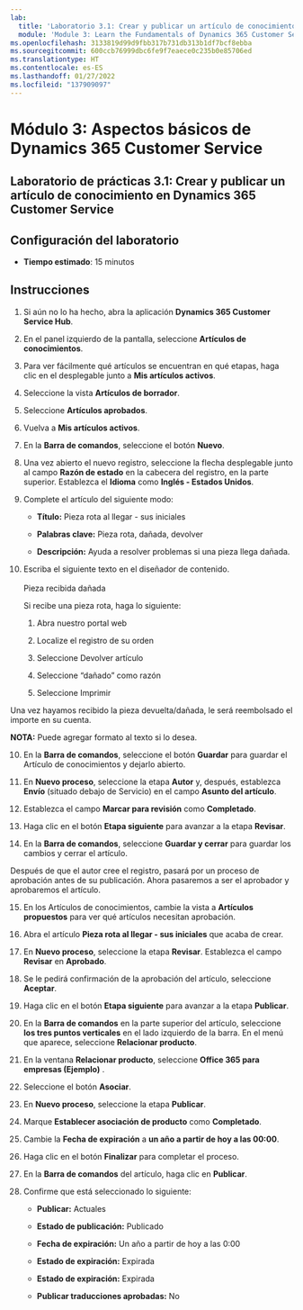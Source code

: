 ```yaml
---
lab:
  title: 'Laboratorio 3.1: Crear y publicar un artículo de conocimientos en Dynamics 365 Customer Service'
  module: 'Module 3: Learn the Fundamentals of Dynamics 365 Customer Service'
ms.openlocfilehash: 3133819d99d9fbb317b731db313b1df7bcf8ebba
ms.sourcegitcommit: 600ccb76999dbc6fe9f7eaece0c235b0e85706ed
ms.translationtype: HT
ms.contentlocale: es-ES
ms.lasthandoff: 01/27/2022
ms.locfileid: "137909097"
---
```

<a name="module-3-learn-the-fundamentals-of-dynamics-365-customer-service"></a>Módulo 3: Aspectos básicos de Dynamics 365 Customer Service
========================

## <a name="practice-lab-31---create-and-publish-a-knowlege-article-in-dynamics-365-customer-service"></a>Laboratorio de prácticas 3.1: Crear y publicar un artículo de conocimiento en Dynamics 365 Customer Service

## <a name="lab-setup"></a>Configuración del laboratorio

  - **Tiempo estimado**: 15 minutos

## <a name="instructions"></a>Instrucciones

1. Si aún no lo ha hecho, abra la aplicación **Dynamics 365 Customer Service Hub**. 

2. En el panel izquierdo de la pantalla, seleccione **Artículos de conocimientos**. 

3. Para ver fácilmente qué artículos se encuentran en qué etapas, haga clic en el desplegable junto a **Mis artículos activos**. 

4. Seleccione la vista **Artículos de borrador**. 

5. Seleccione **Artículos aprobados**. 

6. Vuelva a **Mis artículos activos**.

7. En la **Barra de comandos**, seleccione el botón **Nuevo**. 

8. Una vez abierto el nuevo registro, seleccione la flecha desplegable junto al campo **Razón de estado** en la cabecera del registro, en la parte superior. Establezca el **Idioma** como **Inglés - Estados Unidos**.

8. Complete el artículo del siguiente modo:

    - **Título:** Pieza rota al llegar - sus iniciales

    - **Palabras clave:** Pieza rota, dañada, devolver

    - **Descripción:** Ayuda a resolver problemas si una pieza llega dañada. 

9. Escriba el siguiente texto en el diseñador de contenido.   
‎  
Pieza recibida dañada

    Si recibe una pieza rota, haga lo siguiente:

    1. Abra nuestro portal web

    2. Localize el registro de su orden

    3. Seleccione Devolver artículo

    4. Seleccione “dañado” como razón

    5. Seleccione Imprimir

Una vez hayamos recibido la pieza devuelta/dañada, le será reembolsado el importe en su cuenta.

**NOTA:** Puede agregar formato al texto si lo desea. 

10. En la **Barra de comandos**, seleccione el botón **Guardar** para guardar el Artículo de conocimientos y dejarlo abierto. 

11. En **Nuevo proceso**, seleccione la etapa **Autor** y, después, establezca **Envío** (situado debajo de Servicio) en el campo **Asunto del artículo**. 

12. Establezca el campo **Marcar para revisión** como **Completado**.

13. Haga clic en el botón **Etapa siguiente** para avanzar a la etapa **Revisar**.

14. En la **Barra de comandos**, seleccione **Guardar y cerrar** para guardar los cambios y cerrar el artículo.

Después de que el autor cree el registro, pasará por un proceso de aprobación antes de su publicación. Ahora pasaremos a ser el aprobador y aprobaremos el artículo. 

15. En los Artículos de conocimientos, cambie la vista a **Artículos propuestos** para ver qué artículos necesitan aprobación. 

16. Abra el artículo **Pieza rota al llegar - sus iniciales** que acaba de crear.

17. En **Nuevo proceso**, seleccione la etapa **Revisar**. Establezca el campo **Revisar** en **Aprobado**.

18. Se le pedirá confirmación de la aprobación del artículo, seleccione **Aceptar**. 

19. Haga clic en el botón **Etapa siguiente** para avanzar a la etapa **Publicar**. 

20. En la **Barra de comandos** en la parte superior del artículo, seleccione **los tres puntos verticales** en el lado izquierdo de la barra. En el menú que aparece, seleccione **Relacionar producto**. 

21. En la ventana **Relacionar producto**, seleccione **Office 365 para empresas (Ejemplo)** .

22. Seleccione el botón **Asociar**. 

23. En **Nuevo proceso**, seleccione la etapa **Publicar**. 

24. Marque **Establecer asociación de producto** como **Completado**. 

25. Cambie la **Fecha de expiración** a **un año a partir de hoy a las 00:00**. 

26. Haga clic en el botón **Finalizar** para completar el proceso. 

27. En la **Barra de comandos** del artículo, haga clic en **Publicar**. 

28. Confirme que está seleccionado lo siguiente:

    - **Publicar:** Actuales

    - **Estado de publicación:** Publicado

    - **Fecha de expiración:** Un año a partir de hoy a las 0:00

    - **Estado de expiración:** Expirada

    - **Estado de expiración:** Expirada

    - **Publicar traducciones aprobadas:** No


